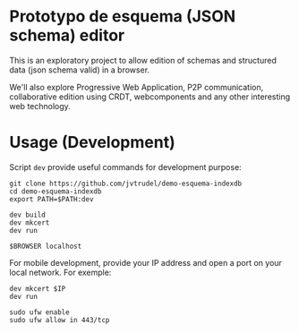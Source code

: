 # Prototypo de esquema (JSON schema) editor

This is an exploratory project to allow edition of schemas and
structured data (json schema valid) in a browser.

We'll also explore Progressive Web Application, P2P communication,
collaborative edition using CRDT, webcomponents and any other interesting web technology.


# Usage (Development)

Script `dev` provide useful commands for development purpose:

```
git clone https://github.com/jvtrudel/demo-esquema-indexdb
cd demo-esquema-indexdb
export PATH=$PATH:dev

dev build
dev mkcert
dev run

$BROWSER localhost
```

For mobile development, provide your IP address and open a port on your local network.
For exemple:

```
dev mkcert $IP
dev run

sudo ufw enable
sudo ufw allow in 443/tcp
```

